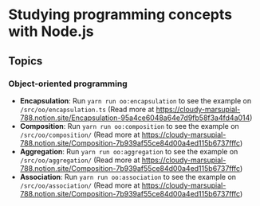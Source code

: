 # Studying programming concepts with Node.js

## Topics

### Object-oriented programming

- **Encapsulation**: Run `yarn run oo:encapsulation` to see the example on `/src/oo/encapsulation.ts` (Read more at https://cloudy-marsupial-788.notion.site/Encapsulation-95a4ce6048a64e7d9fb58f3a4fd4a014)
- **Composition**: Run `yarn run oo:composition` to see the example on `/src/oo/composition/` (Read more at https://cloudy-marsupial-788.notion.site/Composition-7b939af55ce84d00a4ed115b6737fffc)
- **Aggregation**: Run `yarn run oo:aggregation` to see the example on `/src/oo/aggregation/` (Read more at https://cloudy-marsupial-788.notion.site/Composition-7b939af55ce84d00a4ed115b6737fffc)
- **Association**: Run `yarn run oo:association` to see the example on `/src/oo/association/` (Read more at https://cloudy-marsupial-788.notion.site/Composition-7b939af55ce84d00a4ed115b6737fffc)
